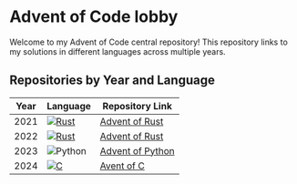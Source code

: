 # Advent of Code lobby

Welcome to my Advent of Code central repository! This repository links to my solutions in different languages across multiple years.

## Repositories by Year and Language

| Year | Language        | Repository Link                                                       |
|------|------------------|-----------------------------------------------------------------------|
| 2021 | [![Rust](https://img.shields.io/badge/Rust-%23000000.svg?e&logo=rust&logoColor=white)](#) | [Advent of Rust](https://github.com/Loethor/adventofrust) |
| 2022 | [![Rust](https://img.shields.io/badge/Rust-%23000000.svg?e&logo=rust&logoColor=white)](#) | [Advent of Rust](https://github.com/Loethor/adventofrust) |
| 2023 | ![Python](https://img.shields.io/badge/python-3670A0?style=for-the-badge&logo=python&logoColor=ffdd54) | [Advent of Python](https://github.com/Loethor/adventofpython) |
| 2024 | [![C](https://img.shields.io/badge/C-00599C?logo=c&logoColor=white)](#) | [Avent of C](https://github.com/Loethor/adventofc) |